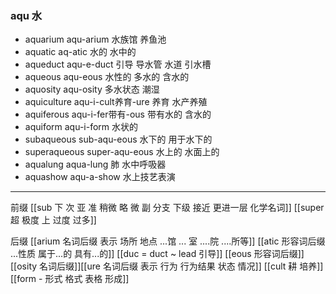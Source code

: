 ### aqu  水

- aquarium aqu-arium 水族馆 养鱼池
- aquatic aq-atic  水的 水中的
- aqueduct aqu-e-duct 引导  导水管  水道  引水槽
- aqueous aqu-eous 水性的 多水的  含水的
- aquosity aqu-osity 多水状态 潮湿
- aquiculture aqu-i-cult养育-ure 养育  水产养殖
- aquiferous aqu-i-fer带有-ous  带有水的 含水的
- aquiform aqu-i-form 水状的
- subaqueous sub-aqu-eous 水下的  用于水下的
- superaqueous super-aqu-eous  水上的  水面上的
- aqualung aqua-lung 肺  水中呼吸器
- aquashow  aqu-a-show  水上技艺表演

---
前缀
[[sub   下  次 亚  准  稍微 略 微   副 分支 下级   接近 更进一层  化学名词]]
[[super  超 极度  上  过度  过多]]

后缀
[[arium  名词后缀 表示 场所 地点 ...馆   ... 室  ....院 ....所等]]
[[atic 形容词后缀  ...性质  属于...的 具有...的]]
[[duc = duct ~ lead 引导]]
[[eous  形容词后缀]]
[[osity 名词后缀]][[ure 名词后缀  表示 行为 行为结果 状态 情况]]
[[cult 耕 培养]]
[[form - 形式 格式 表格 形成]]
